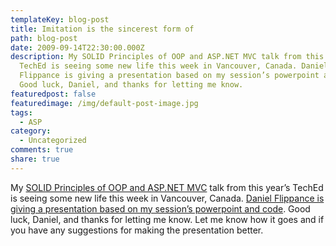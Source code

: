 ```yaml
---
templateKey: blog-post
title: Imitation is the sincerest form of
path: blog-post
date: 2009-09-14T22:30:00.000Z
description: My SOLID Principles of OOP and ASP.NET MVC talk from this year’s
  TechEd is seeing some new life this week in Vancouver, Canada. Daniel
  Flippance is giving a presentation based on my session’s powerpoint and code.
  Good luck, Daniel, and thanks for letting me know.
featuredpost: false
featuredimage: /img/default-post-image.jpg
tags:
  - ASP
category:
  - Uncategorized
comments: true
share: true
---
```

My [SOLID Principles of OOP and ASP.NET MVC](/asp-net-mvc-and-solid-programming-principles-june-2009) talk from this year’s TechEd is seeing some new life this week in Vancouver, Canada. [Daniel Flippance is giving a presentation based on my session’s powerpoint and code](http://www.danielflippance.com/blog/09-09-15/SOLID_Principles.aspx). Good luck, Daniel, and thanks for letting me know. Let me know how it goes and if you have any suggestions for making the presentation better.